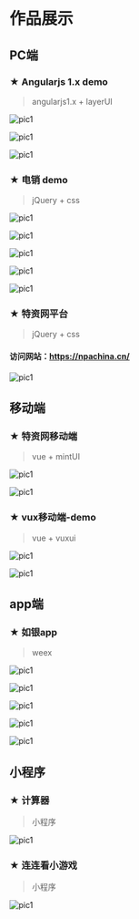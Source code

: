 # 作品展示

## PC端

### ★ Angularjs 1.x demo
> angularjs1.x + layerUI


![pic1](https://github.com/lovlin1990/showProject/blob/master/angular%2BlayerUI/zx-demo.jpg)

![pic1](https://github.com/lovlin1990/showProject/blob/master/angular%2BlayerUI/zx-dw.png)

![pic1](https://github.com/lovlin1990/showProject/blob/master/angular%2BlayerUI/zx-hd.png)


### ★ 电销 demo
> jQuery + css


![pic1](https://github.com/lovlin1990/showProject/blob/master/jQuery%2Bcss3/dx-1.png)

![pic1](https://github.com/lovlin1990/showProject/blob/master/jQuery%2Bcss3/dx-2.png)

![pic1](https://github.com/lovlin1990/showProject/blob/master/jQuery%2Bcss3/dx-3.png)

![pic1](https://github.com/lovlin1990/showProject/blob/master/jQuery%2Bcss3/dx-4.png)

![pic1](https://github.com/lovlin1990/showProject/blob/master/jQuery%2Bcss3/dx-chart.png)


### ★ 特资网平台
> jQuery + css
#### 访问网站：https://npachina.cn/

![pic1](https://github.com/lovlin1990/showProject/blob/master/jQuery%2Bcss/tzw-index.png)



## 移动端

### ★ 特资网移动端
> vue + mintUI

![pic1](https://github.com/lovlin1990/showProject/blob/master/vue%2BmintUI/wx-1.jpg)

![pic1](https://github.com/lovlin1990/showProject/blob/master/vue%2BmintUI/wx-2.jpg)



### ★ vux移动端-demo
> vue + vuxui

![pic1](https://github.com/lovlin1990/showProject/blob/master/vue%2Bvuxui/vux1.jpg)

![pic1](https://github.com/lovlin1990/showProject/blob/master/vue%2Bvuxui/vux2.jpg)


## app端

### ★ 如银app
> weex

![pic1](https://github.com/lovlin1990/showProject/blob/master/weex/weex-1.png)

![pic1](https://github.com/lovlin1990/showProject/blob/master/weex/weex-flight.jpg)

![pic1](https://github.com/lovlin1990/showProject/blob/master/weex/weex-hotel1.jpg)

![pic1](https://github.com/lovlin1990/showProject/blob/master/weex/weex-hotel2.jpg)

![pic1](https://github.com/lovlin1990/showProject/blob/master/weex/weex-hotel3.jpg)




## 小程序

### ★ 计算器
> 小程序

![pic1](https://github.com/lovlin1990/showProject/blob/master/xcx/xcx-j.jpg)


### ★ 连连看小游戏
> 小程序

![pic1](https://github.com/lovlin1990/showProject/blob/master/xcx/xcx-x.jpg)

